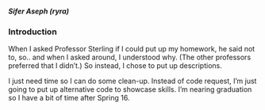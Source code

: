 ##### Sifer Aseph (ryra)

### Introduction

When I asked Professor Sterling if I could put up my homework, he said not to, so.. and when I asked around, I understood why. (The other professors preferred that I didn’t.) So instead, I chose to put up descriptions. 

I just need time so I can do some clean-up. Instead of code request, I’m just going to put up alternative code to showcase skills. I’m nearing graduation so I have a bit of time after Spring 16.
